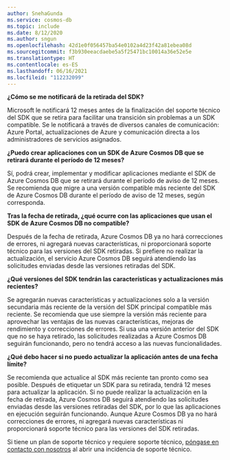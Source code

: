 ```yaml
---
author: SnehaGunda
ms.service: cosmos-db
ms.topic: include
ms.date: 8/12/2020
ms.author: sngun
ms.openlocfilehash: 42d1e0f056457ba54e0102a4d23f42a81ebea08d
ms.sourcegitcommit: f3b930eeacdaebe5a5f25471bc10014a36e52e5e
ms.translationtype: HT
ms.contentlocale: es-ES
ms.lasthandoff: 06/16/2021
ms.locfileid: "112232099"
---
```

**¿Cómo se me notificará de la retirada del SDK?**

Microsoft le notificará 12 meses antes de la finalización del soporte técnico del SDK que se retira para facilitar una transición sin problemas a un SDK compatible. Se le notificará a través de diversos canales de comunicación: Azure Portal, actualizaciones de Azure y comunicación directa a los administradores de servicios asignados.

**¿Puedo crear aplicaciones con un SDK de Azure Cosmos DB que se retirará durante el período de 12 meses?** 

Sí, podrá crear, implementar y modificar aplicaciones mediante el SDK de Azure Cosmos DB que se retirará durante el período de aviso de 12 meses. Se recomienda que migre a una versión compatible más reciente del SDK de Azure Cosmos DB durante el período de aviso de 12 meses, según corresponda. 

**Tras la fecha de retirada, ¿qué ocurre con las aplicaciones que usan el SDK de Azure Cosmos DB no compatible?** 

Después de la fecha de retirada, Azure Cosmos DB ya no hará correcciones de errores, ni agregará nuevas características, ni proporcionará soporte técnico para las versiones del SDK retiradas. Si prefiere no realizar la actualización, el servicio Azure Cosmos DB seguirá atendiendo las solicitudes enviadas desde las versiones retiradas del SDK. 

**¿Qué versiones del SDK tendrán las características y actualizaciones más recientes?**

Se agregarán nuevas características y actualizaciones solo a la versión secundaria más reciente de la versión del SDK principal compatible más reciente. Se recomienda que use siempre la versión más reciente para aprovechar las ventajas de las nuevas características, mejoras de rendimiento y correcciones de errores. Si usa una versión anterior del SDK que no se haya retirado, las solicitudes realizadas a Azure Cosmos DB seguirán funcionando, pero no tendrá acceso a las nuevas funcionalidades.  

**¿Qué debo hacer si no puedo actualizar la aplicación antes de una fecha límite?**

Se recomienda que actualice al SDK más reciente tan pronto como sea posible. Después de etiquetar un SDK para su retirada, tendrá 12 meses para actualizar la aplicación. Si no puede realizar la actualización en la fecha de retirada, Azure Cosmos DB seguirá atendiendo las solicitudes enviadas desde las versiones retiradas del SDK, por lo que las aplicaciones en ejecución seguirán funcionando. Aunque Azure Cosmos DB ya no hará correcciones de errores, ni agregará nuevas características ni proporcionará soporte técnico para las versiones del SDK retiradas. 

Si tiene un plan de soporte técnico y requiere soporte técnico, [póngase en contacto con nosotros](https://portal.azure.com/#blade/Microsoft_Azure_Support/HelpAndSupportBlade/overview) al abrir una incidencia de soporte técnico.
    


